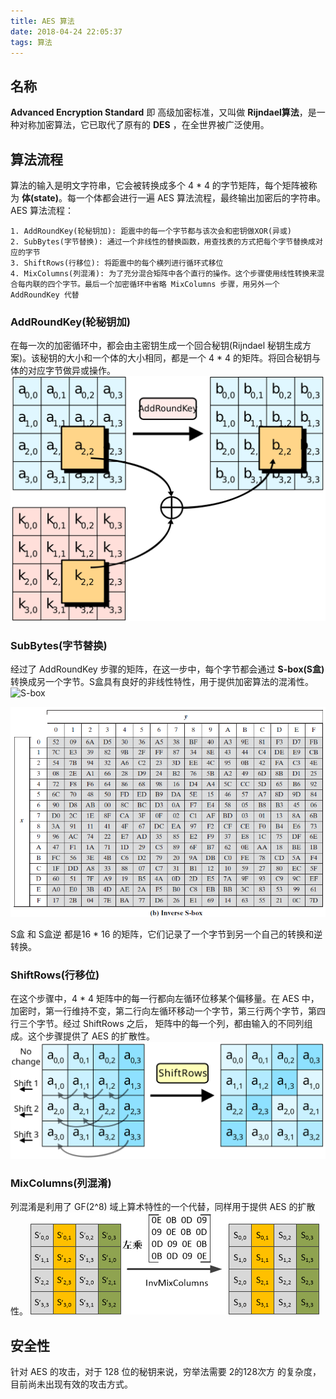 ```yaml
---
title: AES 算法
date: 2018-04-24 22:05:37
tags: 算法
---
```


## 名称
**Advanced Encryption Standard** 即 高级加密标准，又叫做 **Rijndael算法**，是一种对称加密算法，它已取代了原有的 **DES** ，在全世界被广泛使用。

## 算法流程
算法的输入是明文字符串，它会被转换成多个 4 * 4 的字节矩阵，每个矩阵被称为 **体(state)**。每一个体都会进行一遍 AES 算法流程，最终输出加密后的字符串。
AES 算法流程：

    1. AddRoundKey(轮秘钥加): 距震中的每一个字节都与该次会和密钥做XOR(异或)
    2. SubBytes(字节替换): 通过一个非线性的替换函数，用查找表的方式把每个字节替换成对应的字节
    3. ShiftRows(行移位): 将距震中的每个横列进行循环式移位
    4. MixColumns(列混淆): 为了充分混合矩阵中各个直行的操作。这个步骤使用线性转换来混合每内联的四个字节。最后一个加密循环中省略 MixColumns 步骤，用另外一个 AddRoundKey 代替

### AddRoundKey(轮秘钥加)
在每一次的加密循环中，都会由主密钥生成一个回合秘钥(Rijndael 秘钥生成方案)。该秘钥的大小和一个体的大小相同，都是一个 4 * 4 的矩阵。将回合秘钥与体的对应字节做异或操作。
![AddRoundKey](AESAlgo/AES-AddRoundKey.png)

### SubBytes(字节替换)
经过了 AddRoundKey 步骤的矩阵，在这一步中，每个字节都会通过 **S-box(S盒)** 转换成另一个字节。S盒具有良好的非线性特性，用于提供加密算法的混淆性。
![S-box](AESAlgo/S盒.png)

![Inverse S-box](AESAlgo/S盒逆.png)

S盒 和 S盒逆 都是16 * 16 的矩阵，它们记录了一个字节到另一个自己的转换和逆转换。

### ShiftRows(行移位)
在这个步骤中，4 * 4 矩阵中的每一行都向左循环位移某个偏移量。在 AES 中， 加密时，第一行维持不变，第二行向左循环移动一个字节，第三行两个字节，第四行三个字节。经过 ShiftRows 之后， 矩阵中的每一个列，都由输入的不同列组成。这个步骤提供了 AES 的扩散性。
![Shfit Rows](AESAlgo/ShiftRows.svg)

### MixColumns(列混淆)
列混淆是利用了 GF(2^8) 域上算术特性的一个代替，同样用于提供 AES 的扩散性。
![Mix Columns](AESAlgo/MixColumns.png)

## 安全性
针对 AES 的攻击，对于 128 位的秘钥来说，穷举法需要 2的128次方 的复杂度， 目前尚未出现有效的攻击方式。